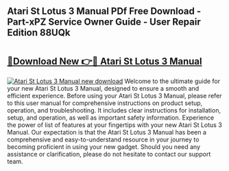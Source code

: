 ## Atari St Lotus 3 Manual PDf Free Download - Part-xPZ Service Owner Guide - User Repair Edition 88UQk

# <h2><a href="http://cf22153.oget.top/?id=Atari+St+Lotus+3+Manual">🔗Download New 👉🔴 Atari St Lotus 3 Manual</a></h2>

[![Atari St Lotus 3 Manual new download](https://i.imgur.com/5g1atiW.png)](http://cf22153.oget.top/?id=Atari+St+Lotus+3+Manual)
Welcome to the ultimate guide for your new Atari St Lotus 3 Manual, designed to ensure a smooth and efficient experience. Before using your Atari St Lotus 3 Manual, please refer to this user manual for comprehensive instructions on product setup, operation, and troubleshooting. It includes clear instructions for installation, setup, and operation, as well as important safety information. Experience the power of list of features at your fingertips with your new Atari St Lotus 3 Manual. Our expectation is that the Atari St Lotus 3 Manual has been a comprehensive and easy-to-understand resource in your journey to becoming proficient in using your new gadget. Should you need any assistance or clarification, please do not hesitate to contact our support team.
